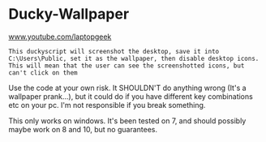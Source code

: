 # Ducky-Wallpaper
 www.youtube.com/laptopgeek

~~~~~~~~~~~~~~~~~~~~~~~~~~~~~~~~~~~~~~~~~~~~~~~~~~~~~~~~~~~~~~~~~~~~~~~~~~~~~~~~~~~~~~~~~~~~~~~~~~~~~~~~~~~~~~~~~~~~~~~~~~~~~~~~~~~~~~~
This duckyscript will screenshot the desktop, save it into C:\Users\Public, set it as the wallpaper, then disable desktop icons.
This will mean that the user can see the screenshotted icons, but can't click on them

~~~~~~~~~~~~~~~~~~~~~~~~~~~~~~~~~~~~~~~~~~~~~~~~~~~~~~~~~~~~~~~~~~~~~~~~~~~~~~~~~~~~~~~~~~~~~~~~~~~~~~~~~~~~~~~~~~~~~~~~~~~~~~~~~~~~~~~
Use the code at your own risk. It SHOULDN'T do anything wrong (It's a wallpaper prank...), but it could do if you have different key combinations etc on your pc. I'm not responsible if you break something.

This only works on windows. It's been tested on 7, and should possibly maybe work on 8 and 10, but no guarantees.
~~~~~~~~~~~~~~~~~~~~~~~~~~~~~~~~~~~~~~~~~~~~~~~~~~~~~~~~~~~~~~~~~~~~~~~~~~~~~~~~~~~~~~~~~~~~~~~~~~~~~~~~~~~~~~~~~~~~~~~~~~~~~~~~~~~~~~~~
